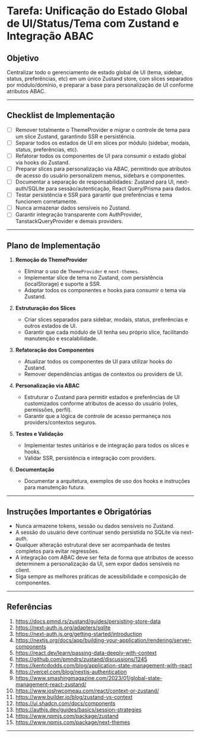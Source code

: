 # Tarefa: Unificação do Estado Global de UI/Status/Tema com Zustand e Integração ABAC

## Objetivo

Centralizar todo o gerenciamento de estado global de UI (tema, sidebar, status, preferências, etc) em um único Zustand store, com slices separados por módulo/domínio, e preparar a base para personalização de UI conforme atributos ABAC.

---

## Checklist de Implementação

- [ ] Remover totalmente o ThemeProvider e migrar o controle de tema para um slice Zustand, garantindo SSR e persistência.
- [ ] Separar todos os estados de UI em slices por módulo (sidebar, modais, status, preferências, etc).
- [ ] Refatorar todos os componentes de UI para consumir o estado global via hooks do Zustand.
- [ ] Preparar slices para personalização via ABAC, permitindo que atributos de acesso do usuário personalizem menus, sidebars e componentes.
- [ ] Documentar a separação de responsabilidades: Zustand para UI, next-auth/SQLite para sessão/autenticação, React Query/Prisma para dados.
- [ ] Testar persistência e SSR para garantir que preferências e tema funcionem corretamente.
- [ ] Nunca armazenar dados sensíveis no Zustand.
- [ ] Garantir integração transparente com AuthProvider, TanstackQueryProvider e demais providers.

---

## Plano de Implementação

1. **Remoção do ThemeProvider**
   - Eliminar o uso de `ThemeProvider` e `next-themes`.
   - Implementar slice de tema no Zustand, com persistência (localStorage) e suporte a SSR.
   - Adaptar todos os componentes e hooks para consumir o tema via Zustand.

2. **Estruturação dos Slices**
   - Criar slices separados para sidebar, modais, status, preferências e outros estados de UI.
   - Garantir que cada módulo de UI tenha seu próprio slice, facilitando manutenção e escalabilidade.

3. **Refatoração dos Componentes**
   - Atualizar todos os componentes de UI para utilizar hooks do Zustand.
   - Remover dependências antigas de contextos ou providers de UI.

4. **Personalização via ABAC**
   - Estruturar o Zustand para permitir estados e preferências de UI customizados conforme atributos de acesso do usuário (roles, permissões, perfil).
   - Garantir que a lógica de controle de acesso permaneça nos providers/contextos seguros.

5. **Testes e Validação**
   - Implementar testes unitários e de integração para todos os slices e hooks.
   - Validar SSR, persistência e integração com providers.

6. **Documentação**
   - Documentar a arquitetura, exemplos de uso dos hooks e instruções para manutenção futura.

---

## Instruções Importantes e Obrigatórias

- Nunca armazene tokens, sessão ou dados sensíveis no Zustand.
- A sessão do usuário deve continuar sendo persistida no SQLite via next-auth.
- Qualquer alteração estrutural deve ser acompanhada de testes completos para evitar regressões.
- A integração com ABAC deve ser feita de forma que atributos de acesso determinem a personalização da UI, sem expor dados sensíveis no client.
- Siga sempre as melhores práticas de acessibilidade e composição de componentes.

---

## Referências

1. https://docs.pmnd.rs/zustand/guides/persisting-store-data
2. https://next-auth.js.org/adapters/sqlite
3. https://next-auth.js.org/getting-started/introduction
4. https://nextjs.org/docs/app/building-your-application/rendering/server-components
5. https://react.dev/learn/passing-data-deeply-with-context
6. https://github.com/pmndrs/zustand/discussions/1245
7. https://kentcdodds.com/blog/application-state-management-with-react
8. https://vercel.com/blog/nextjs-authentication
9. https://www.smashingmagazine.com/2023/01/global-state-management-react-zustand/
10. https://www.joshwcomeau.com/react/context-or-zustand/
11. https://www.builder.io/blog/zustand-vs-context
12. https://ui.shadcn.com/docs/components
13. https://authjs.dev/guides/basics/session-strategies
14. https://www.npmjs.com/package/zustand
15. https://www.npmjs.com/package/next-themes

---
